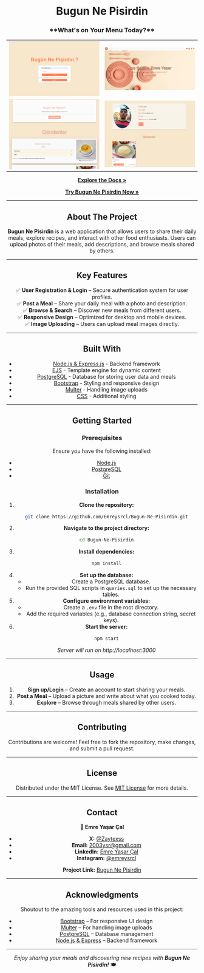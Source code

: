 <h1 align="center">Bugun Ne Pisirdin</h1>


<div align="center"> 
<h3 align="center">**What's on Your Menu Today?**</h3>
<div>
<table>
  <tr>
    <td><img src="./public/preview/login.png" alt="Login Page" width="250"></td>
    <td><img src="./public/preview/anasayfa.png" alt="Homepage" width="250"></td>
  </tr>
  <tr>
    <td><img src="./public/preview/blog.png" alt="Blog Page" width="250"></td>
    <td><img src="./public/preview/profil.png" alt="Profile Page" width="250"></td>
  </tr>
</table>


[**Explore the Docs »**](https://github.com/Emreysrcl/Bugun-Ne-Pisirdin)

[**Try Bugun Ne Pisirdin Now »**](https://bugun-ne-pisirdin-production.up.railway.app)

</div>

---

## **About The Project**

**Bugun Ne Pisirdin** is a web application that allows users to share their daily meals, explore recipes, and interact with other food enthusiasts. Users can upload photos of their meals, add descriptions, and browse meals shared by others.

---

## **Key Features**

✅ **User Registration & Login** – Secure authentication system for user profiles.  
✅ **Post a Meal** – Share your daily meal with a photo and description.  
✅ **Browse & Search** – Discover new meals from different users.  
✅ **Responsive Design** – Optimized for desktop and mobile devices.  
✅ **Image Uploading** – Users can upload meal images directly.  

---

## **Built With**

- [Node.js & Express.js](https://nodejs.org/en) - Backend framework  
- [EJS](https://ejs.co) - Template engine for dynamic content  
- [PostgreSQL](https://www.postgresql.org) - Database for storing user data and meals  
- [Bootstrap](https://getbootstrap.com) - Styling and responsive design  
- [Multer](https://github.com/expressjs/multer) - Handling image uploads  
- [CSS](https://www.w3schools.com/css/) - Additional styling  

---

## **Getting Started**

### **Prerequisites**
Ensure you have the following installed:
- [Node.js](https://nodejs.org/)
- [PostgreSQL](https://www.postgresql.org/)
- [Git](https://git-scm.com/)

### **Installation**

1. **Clone the repository:**
   ```sh
   git clone https://github.com/Emreysrcl/Bugun-Ne-Pisirdin.git
   ```
2. **Navigate to the project directory:**
   ```sh
   cd Bugun-Ne-Pisirdin
   ```
3. **Install dependencies:**
   ```sh
   npm install
   ```
4. **Set up the database:**
   - Create a PostgreSQL database.
   - Run the provided SQL scripts in `queries.sql` to set up the necessary tables.
5. **Configure environment variables:**
   - Create a `.env` file in the root directory.
   - Add the required variables (e.g., database connection string, secret keys).
6. **Start the server:**
   ```sh
   npm start
   ```
   *Server will run on http://localhost:3000*

---

## **Usage**

1. **Sign up/Login** – Create an account to start sharing your meals.
2. **Post a Meal** – Upload a picture and write about what you cooked today.
3. **Explore** – Browse through meals shared by other users.


---

## **Contributing**

Contributions are welcome! Feel free to fork the repository, make changes, and submit a pull request.

---

## **License**

Distributed under the MIT License. See [MIT License](https://opensource.org/licenses/MIT) for more details.

---

## **Contact**

👤 **Emre Yaşar Çal**  
- **X:** [@Zaytexss](https://twitter.com/Zaytexss)  
- **Email:** 2003ysr@gmail.com  
- **LinkedIn:** [Emre Yaşar Çal](https://www.linkedin.com/in/emre-ya%C5%9Far-%C3%A7al-3562ab203/)  
- **Instagram:** [@emreysrcl](https://www.instagram.com/emreysrcl/?hl=tr)  

**Project Link:** [Bugun Ne Pisirdin](https://github.com/Emreysrcl/Bugun-Ne-Pisirdin)

---

## **Acknowledgments**

Shoutout to the amazing tools and resources used in this project:

- [Bootstrap](https://getbootstrap.com) – For responsive UI design
- [Multer](https://github.com/expressjs/multer) – For handling image uploads
- [PostgreSQL](https://www.postgresql.org/) – Database management
- [Node.js & Express](https://nodejs.org/en) – Backend framework

---

_Enjoy sharing your meals and discovering new recipes with **Bugun Ne Pisirdin!**_ 🍽️
